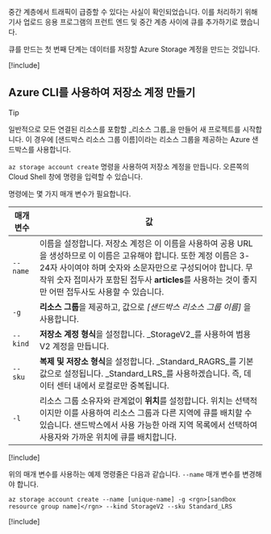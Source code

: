 중간 계층에서 트래픽이 급증할 수 있다는 사실이 확인되었습니다. 이를 처리하기 위해 기사 업로드 응용 프로그램의 프런트 엔드 및 중간 계층 사이에 큐를 추가하기로 했습니다.

큐를 만드는 첫 번째 단계는 데이터를 저장할 Azure Storage 계정을 만드는 것입니다.

<!-- Activate the sandbox -->
[!include[](../../../includes/azure-sandbox-activate.md)]

## <a name="create-a-storage-account-with-the-azure-cli"></a>Azure CLI를 사용하여 저장소 계정 만들기

> [!TIP] 
> 일반적으로 모든 연결된 리소스를 포함할 _리소스 그룹_을 만들어 새 프로젝트를 시작합니다. 이 경우에 <rgn>[샌드박스 리소스 그룹 이름]</rgn>이라는 리소스 그룹을 제공하는 Azure 샌드박스를 사용합니다.

`az storage account create` 명령을 사용하여 저장소 계정을 만듭니다. 오른쪽의 Cloud Shell 창에 명령을 입력할 수 있습니다.

명령에는 몇 가지 매개 변수가 필요합니다.

| 매개 변수 | 값 |
|-----------|-------|
| `--name`  | 이름을 설정합니다. 저장소 계정은 이 이름을 사용하여 공용 URL을 생성하므로 이 이름은 고유해야 합니다. 또한 계정 이름은 3-24자 사이여야 하며 숫자와 소문자만으로 구성되어야 합니다. 무작위 숫자 접미사가 포함된 접두사 **articles**를 사용하는 것이 좋지만 어떤 접두사도 사용할 수 있습니다. |
| `-g`        | **리소스 그룹**을 제공하고, 값으로 _<rgn>[샌드박스 리소스 그룹 이름]</rgn>_ 을 사용합니다. |
| `--kind`    | **저장소 계정 형식**을 설정합니다. _StorageV2_를 사용하여 범용 V2 계정을 만듭니다. |
| `--sku`     | **복제 및 저장소 형식**을 설정합니다. _Standard_RAGRS_를 기본값으로 설정됩니다. _Standard_LRS_를 사용하겠습니다. 즉, 데이터 센터 내에서 로컬로만 중복됩니다. |
| `-l`        | 리소스 그룹 소유자와 관계없이 **위치**를 설정합니다. 위치는 선택적이지만 이를 사용하여 리소스 그룹과 다른 지역에 큐를 배치할 수 있습니다. 샌드박스에서 사용 가능한 아래 지역 목록에서 선택하여 사용자와 가까운 위치에 큐를 배치합니다. |

<!-- Resource selection -->
[!include[](../../../includes/azure-sandbox-regions-first-mention-note.md)]

위의 매개 변수를 사용하는 예제 명령줄은 다음과 같습니다. `--name` 매개 변수를 변경해야 합니다.

```azurecli
az storage account create --name [unique-name] -g <rgn>[sandbox resource group name]</rgn> --kind StorageV2 --sku Standard_LRS
```

<!-- Paste tip-->
[!include[](../../../includes/azure-cloudshell-copy-paste-tip.md)]
